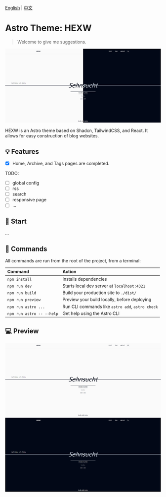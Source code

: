[English](./README.md) | [中文](./README-zh.md)

# Astro Theme: HEXW

> Welcome to give me suggestions.

![pin](./assets/pin.png)

HEXW is an Astro theme based on Shadcn, TailwindCSS, and React. It allows for easy construction of blog websites.

## 💡 Features

- [X]  Home, Archive, and Tags pages are completed.

TODO:

- [ ] global config
- [ ] rss
- [ ] search
- [ ] responsive page
- [ ] ...
  
## 🚀 Start

...

<!-- TODO: 安装指令，更多请查看demo站点 -->

## 🧞 Commands

All commands are run from the root of the project, from a terminal:

| Command                   | Action                                           |
| :------------------------ | :----------------------------------------------- |
| `npm install`             | Installs dependencies                            |
| `npm run dev`             | Starts local dev server at `localhost:4321`      |
| `npm run build`           | Build your production site to `./dist/`          |
| `npm run preview`         | Preview your build locally, before deploying     |
| `npm run astro ...`       | Run CLI commands like `astro add`, `astro check` |
| `npm run astro -- --help` | Get help using the Astro CLI                     |

## 💻 Preview

![light](./assets/light.png)
![dark](./assets/dark.png)
